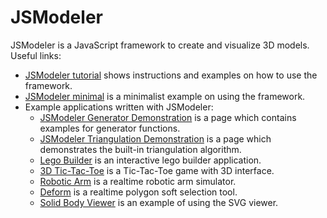 JSModeler
=========

JSModeler is a JavaScript framework to create and visualize 3D models. Useful links:

<ul>
	<li><a href="http://kovacsv.github.com/JSModeler/documentation/tutorial/tutorial.html">JSModeler tutorial</a> shows instructions and examples on how to use the framework.</li>
	<li><a href="http://kovacsv.github.com/JSModeler/documentation/tutorial/minimal.html">JSModeler minimal</a> is a minimalist example on using the framework.</li>
	<li>Example applications written with JSModeler:
		<ul>
			<li><a href="http://kovacsv.github.com/JSModeler/documentation/demo/demonstration.html">JSModeler Generator Demonstration</a> is a page which contains examples for generator functions.</li>
			<li><a href="http://kovacsv.github.com/JSModeler/documentation/demo/triangulation.html">JSModeler Triangulation Demonstration</a> is a page which demonstrates the built-in triangulation algorithm.</li>
			<li><a href="http://kovacsv.github.com/JSModeler/documentation/examples/legobuilder.html">Lego Builder</a> is an interactive lego builder application.</li>
			<li><a href="http://kovacsv.github.com/JSModeler/documentation/examples/tictactoe.html">3D Tic-Tac-Toe</a> is a Tic-Tac-Toe game with 3D interface.</li>
			<li><a href="http://kovacsv.github.com/JSModeler/documentation/examples/robot/robot.html">Robotic Arm</a> is a realtime robotic arm simulator.</li>
			<li><a href="http://kovacsv.github.com/JSModeler/documentation/examples/deform.html">Deform</a> is a realtime polygon soft selection tool.</li>
			<li><a href="http://kovacsv.github.com/JSModeler/documentation/examples/solids.html">Solid Body Viewer</a> is an example of using the SVG viewer.</li>
		</ul>
	</li>
</ul>
